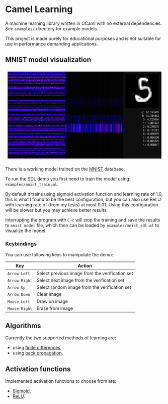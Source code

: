 # Camel Learning

A machine learning library written in OCaml with no external
dependencies. See `examples/` directory for example models.

This project is made purely for educational purposes and is not
suitable for use in performance demanding applications.

## MNIST model visualization

![Screenshot of running `examples/mnist_sdl.ml`](images/mnist_sdl.png)

There is a working model trained on the
[MNIST](http://yann.lecun.com/exdb/mnist/) database.

To run the SDL demo you first need to train the model using
`examples/mnist_train.ml`.

By default it trains using sigmoid activation function and learning
rate of 1.0, this is what I found to be the best configuration, but
you can also use ReLU with learning rate of (from my tests) at most
0.01. Using this configuration will be slower but you may achieve
better results.

Interrupting the program with `C-c` will stop the training and save
the results to `mnist.model` file, which then can be loaded by
`examples/mnist_sdl.ml` to visualize the model.

### Keybindings

You can use following keys to manipulate the demo:

| Key           | Action                                          |
|---------------|-------------------------------------------------|
| `Arrow Left`  | Select previous image from the verification set |
| `Arrow Right` | Select next     image from the verification set |
| `Arrow Up`    | Select random   image from the verification set |
| `Arrow Down`  | Clear image                                     |
| `Mouse Left`  | Draw on image                                   |
| `Mouse Right` | Erase from image                                |

## Algorithms

Currently the two supported methods of learning are:

 - using [finite differences](https://en.wikipedia.org/wiki/Finite_difference),
 - using [back propagation](https://en.wikipedia.org/wiki/Backpropagation).

## Activation functions

Implemented activation functions to choose from are:

 - [Sigmoid](https://en.wikipedia.org/wiki/Sigmoid_function),
 - [ReLU](https://en.wikipedia.org/wiki/Rectifier_(neural_networks)).
